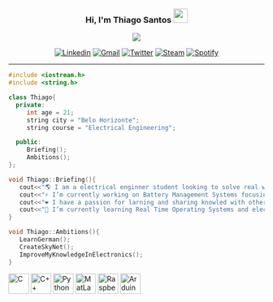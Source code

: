<h3 align="center">
  Hi, I'm Thiago Santos
  <img src="https://media.giphy.com/media/hvRJCLFzcasrR4ia7z/giphy.gif" width="28">
</h3>

<!-- Typing SVG by DenverCoder1 - https://github.com/DenverCoder1/readme-typing-svg -->
<p align="center">
  <a href="https://github.com/DenverCoder1/readme-typing-svg"><img src="https://readme-typing-svg.herokuapp.com?color=00ACEE&size=21&center=true&lines=Electrical+Engineering+Student;Embedded+Software+Developer;Always+learning+new+things"></a>
  </a>
</p>

<!-- Social badges section -->
<p align="center">
  <a href="https://www.linkedin.com/in/thiagoolvr">
    <img title="Linkedin" src="https://img.shields.io/badge/-Linkedin-blue?style=for-the-badge&logo=Linkedin&logoColor=white"/></a>
  <a href="mailto:tso.thiagosantos@gmail.com">
    <img title="Gmail" src="https://img.shields.io/badge/gmail-c14438?style=for-the-badge&logo=Gmail&logoColor=white"/></a>
   <a href="https://twitter.com/ThiagoSO_">
    <img title="Twitter" src="https://img.shields.io/badge/twitter-0D95E8?style=for-the-badge&logo=twitter&logoColor=white"/></a>
  <a href="https://steamcommunity.com/profiles/76561198156439143/">
    <img title="Steam" src="https://img.shields.io/badge/-Steam-black?style=for-the-badge&logo=Steam&logoColor=white"/></a>
  <a href="https://open.spotify.com/user/22tagggzyqdpdtlchxhn76wti">
    <img title="Spotify" src="https://img.shields.io/badge/-Spotify-1db954?style=for-the-badge&logo=Spotify&logoColor=white"/></a>
</p>

----

<!-- class WhoAmI -->
 ```c++
 #include <iostream.h>
 #include <string.h>
 
 class Thiago{
   private:
      int age = 21;
      string city = "Belo Horizonte";
      string course = "Electrical Engineering";

   public:
      Briefing();
      Ambitions();
 };
 
 void Thiago::Briefing(){
    cout<<"🌎 I am a electrical enginner student looking to solve real world problems "<<endl;
    cout<<"⚡ I’m currently working on Battery Management Systems focusing on improve the electric mobility"<<endl;
    cout<<"❤️ I have a passion for larning and sharing knowled with other as public as possible"<<endl;
    cout<<"🧠 I’m currently learning Real Time Operating Systems and electronics as well"<<endl;
 }
 
 void Thiago::Ambitions(){
    LearnGerman();
    CreateSkyNet();
    ImproveMyKnowledgeInElectronics();
 }
 ```
 
<!-- My favorite tools -->
<p align="left">
  <img align="center" title="C" width="40" src="https://cdn.jsdelivr.net/gh/devicons/devicon/icons/c/c-original.svg">
  <img align="center" title="C++" width="40" src="https://cdn.jsdelivr.net/gh/devicons/devicon/icons/cplusplus/cplusplus-original.svg">
  <img align="center" title="Python" width="40" src="https://cdn.jsdelivr.net/gh/devicons/devicon/icons/python/python-original.svg">
  <img align="center" title="MatLab" width="40" src="https://cdn.jsdelivr.net/gh/devicons/devicon/icons/matlab/matlab-original.svg">
  <img align="center" title="Raspberry Pi" width="40" src="https://cdn.jsdelivr.net/gh/devicons/devicon/icons/raspberrypi/raspberrypi-original.svg">
  <img align="center" title="Arduino" width="40" src="https://cdn.jsdelivr.net/gh/devicons/devicon/icons/arduino/arduino-original.svg">
</p>
